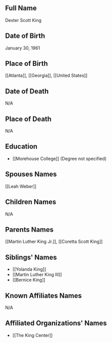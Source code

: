 ## Full Name

Dexter Scott King

## Date of Birth

January 30, 1961

## Place of Birth

[[Atlanta]], [[Georgia]], [[United States]]

## Date of Death

N/A

## Place of Death

N/A

## Education

- [[Morehouse College]] (Degree not specified)

## Spouses Names

[[Leah Weber]]

## Children Names

N/A

## Parents Names

[[Martin Luther King Jr.]], [[Coretta Scott King]]

## Siblings' Names

- [[Yolanda King]]
- [[Martin Luther King III]]
- [[Bernice King]]

## Known Affiliates Names

N/A

## Affiliated Organizations' Names

- [[The King Center]]
